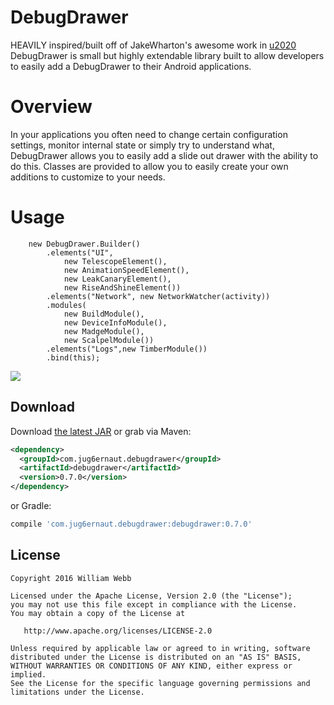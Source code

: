 DebugDrawer
===========

HEAVILY inspired/built off of JakeWharton's awesome work in [u2020](https://github.com/JakeWharton/u2020) DebugDrawer is small but highly extendable library built to allow developers to easily add a DebugDrawer to their Android applications.

Overview
========
In your applications you often need to change certain configuration settings, monitor internal state or simply try to understand what, DebugDrawer allows you to easily add a slide out drawer with the ability to do this. Classes are provided to allow you to easily create your own additions to customize to your needs.
	    
Usage
=====

	    new DebugDrawer.Builder()
			.elements("UI",
				new TelescopeElement(),
				new AnimationSpeedElement(),
				new LeakCanaryElement(),
				new RiseAndShineElement())
			.elements("Network", new NetworkWatcher(activity))
			.modules(
				new BuildModule(),
				new DeviceInfoModule(),
				new MadgeModule(),
				new ScalpelModule())
			.elements("Logs",new TimberModule())
			.bind(this);

![](vid.gif)

Download
--------

Download [the latest JAR][2] or grab via Maven:

```xml
<dependency>
  <groupId>com.jug6ernaut.debugdrawer</groupId>
  <artifactId>debugdrawer</artifactId>
  <version>0.7.0</version>
</dependency>
```
or Gradle:

```groovy
compile 'com.jug6ernaut.debugdrawer:debugdrawer:0.7.0'
```

License
-------

    Copyright 2016 William Webb

    Licensed under the Apache License, Version 2.0 (the "License");
    you may not use this file except in compliance with the License.
    You may obtain a copy of the License at

       http://www.apache.org/licenses/LICENSE-2.0

    Unless required by applicable law or agreed to in writing, software
    distributed under the License is distributed on an "AS IS" BASIS,
    WITHOUT WARRANTIES OR CONDITIONS OF ANY KIND, either express or implied.
    See the License for the specific language governing permissions and
    limitations under the License.
    
    
    
[1]: http://repository.sonatype.org/service/local/artifact/maven/redirect?r=central-proxy&g=com.jug6ernaut&a=debugdrawer&v=LATEST
[2]: http://central.maven.org/maven2/com/jug6ernaut/debugdrawer/0.6.3/debugdrawer-0.6.3.aar
